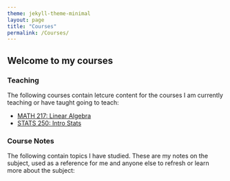 ```yaml
---
theme: jekyll-theme-minimal
layout: page
title: "Courses"
permalink: /Courses/
---
```

## Welcome to my courses

### Teaching

The following courses contain letcure content for the courses I am currently teaching or have taught going to teach:
- [MATH 217: Linear Algebra](brodyee.github.io/Courses/LinearAlgebra)
- [STATS 250: Intro Stats](brodyee.github.io/Courses/introStats)

### Course Notes

The following contain topics I have studied. These are my notes on the subject, used as a reference for me and anyone else to refresh or learn more about the subject:

